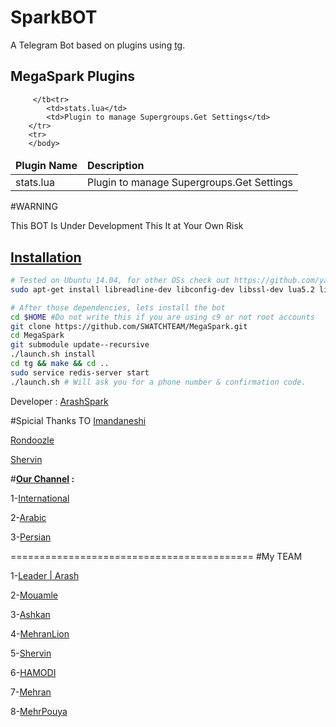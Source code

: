 SparkBOT
============

A Telegram Bot based on plugins using [tg](https://github.com/vysheng/tg).

MegaSpark Plugins
------------
<table>
    <thead>
        <tr>
            <td><strong>Plugin Name</strong></td>
            <td><strong>Description</strong></td>
        </tr>
    </thead>
    <tbody>
        <tr>
            <td>stats.lua</td>
            <td>Plugin to manage Supergroups.Get Settings</td>
        </tr>
        <tr>
        
         </tb<tr>
            <td>stats.lua</td>
            <td>Plugin to manage Supergroups.Get Settings</td>
        </tr>
        <tr>
        </body>
</table>

#WARNING 

This BOT Is Under Development
This It at Your Own Risk


[Installation](https://github.com/yagop/telegram-bot/wiki/Installation)
------------

```bash
# Tested on Ubuntu 14.04, for other OSs check out https://github.com/yagop/telegram-bot/wiki/Installation
sudo apt-get install libreadline-dev libconfig-dev libssl-dev lua5.2 liblua5.2-dev libevent-dev make unzip git redis-server g++ libjansson-dev libpython-dev expat libexpat1-dev
```


```bash
# After those dependencies, lets install the bot
cd $HOME #Do not write this if you are using c9 or not root accounts
git clone https://github.com/SWATCHTEAM/MegaSpark.git
cd MegaSpark
git submodule update--recursive
./launch.sh install
cd tg && make && cd ..
sudo service redis-server start
./launch.sh # Will ask you for a phone number & confirmation code.
```
Developer : [ArashSpark](http://telegram.me/ArashSpark)


#Spicial Thanks TO
[Imandaneshi](http://telegram.me/imandaneshi)

[Rondoozle](Http://telegram.me/Rondoozle)

[Shervin](http://telegram.me/EnderWItch)

#**[Our Channel](http://telegram.me/SWATCHTEAM) :**

1-[International](http://telegram.me/SWATCHTEAM)

2-[Arabic](telegram.me/SWATCHAr)

3-[Persian](http://telegram.me/SWATCH)

==========================================
#My TEAM

1-[Leader | Arash](HTTP://telegram.me/ArashSpark)

2-[Mouamle](http://telegram.me/Mouamle)

3-[Ashkan](http://telegram.me/DigitalBoys)

4-[MehranLion](http://telegram.me/Mehran_hpr)

5-[Shervin](http://telegram.me/EnderWitch)

6-[HAMODI](http://telegram.me/ii00ii)

7-[Mehran](http://telegram.me/Joker_admin1)

8-[MehrPouya](http://telegram.me/MehrPouyaGamer_is_dead)

